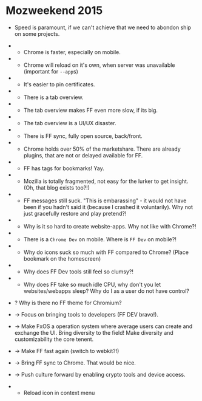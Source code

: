 # Mozweekend 2015

- Speed is paramount, if we can't achieve that we need to abondon ship on some projects.
- - Chrome is faster, especially on mobile.
- - Chrome will reload on it's own, when server was unavailable (important for `--app`s)
- + It's easier to pin certificates.
- + There is a tab overview.
- - The tab overview makes FF even more slow, if its big.
- - The tab overview is a UI/UX disaster.
- + There is FF sync, fully open source, back/front.
- - Chrome holds over 50% of the marketshare. There are already plugins, that are not or delayed available for FF.
- + FF has tags for bookmarks! Yay.

- - Mozilla is totally fragmented, not easy for the lurker to get insight. (Oh, that blog exists too?!)
- - FF messages still suck. "This is embarassing" - it would not have been if you hadn't said it (because I crashed it voluntarily). Why not just gracefully restore and play pretend?!
- - Why is it so hard to create website-apps. Why not like with Chrome?!
- - There is a `Chrome Dev` on mobile. Where is `FF Dev` on mobile?!
- - Why do icons suck so much with FF compared to Chrome? (Place bookmark on the homescreen)
- - Why does FF Dev tools still feel so clumsy?!
- - Why does FF take so much idle CPU, why don't you let websites/webapps sleep? Why do I as a user do not have control?

- ? Why is there no FF theme for Chromium?

- -> Focus on bringing tools to developers (FF DEV bravo!).
- -> Make FxOS a operation system where average users can create and exchange the UI. Bring diversity to the field! Make diversity and customizability the core tenent.
- -> Make FF fast again (switch to webkit?!)
- -> Bring FF sync to Chrome. That would be nice.
- -> Push culture forward by enabling crypto tools and device access.
- + Reload icon in context menu
